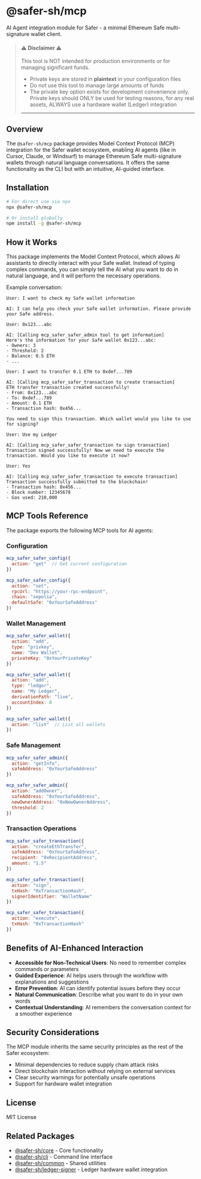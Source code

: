 # @safer-sh/mcp

AI Agent integration module for Safer - a minimal Ethereum Safe multi-signature wallet client.


> #### ⚠️ Disclaimer ⚠️
> This tool is NOT intended for production environments or for managing significant funds.
> 
> - Private keys are stored in **plaintext** in your configuration files
> - Do not use this tool to manage large amounts of funds
> - The private key option exists for development convenience only. Private keys should ONLY be used for testing reasons, for any real assets, ALWAYS use a hardware wallet (Ledger) integration
> ---

## Overview

The `@safer-sh/mcp` package provides Model Context Protocol (MCP) integration for the Safer wallet ecosystem, enabling AI agents (like in Cursor, Claude, or Windsurf) to manage Ethereum Safe multi-signature wallets through natural language conversations. It offers the same functionality as the CLI but with an intuitive, AI-guided interface.

## Installation

```bash
# For direct use via npx
npx @safer-sh/mcp

# Or install globally
npm install -g @safer-sh/mcp
```

## How it Works

This package implements the Model Context Protocol, which allows AI assistants to directly interact with your Safe wallet. Instead of typing complex commands, you can simply tell the AI what you want to do in natural language, and it will perform the necessary operations.

Example conversation:

```
User: I want to check my Safe wallet information

AI: I can help you check your Safe wallet information. Please provide your Safe address.

User: 0x123...abc

AI: [Calling mcp_safer_safer_admin tool to get information]
Here's the information for your Safe wallet 0x123...abc:
- Owners: 3
- Threshold: 2
- Balance: 0.5 ETH
- ...

User: I want to transfer 0.1 ETH to 0xdef...789

AI: [Calling mcp_safer_safer_transaction to create transaction]
ETH transfer transaction created successfully!
- From: 0x123...abc
- To: 0xdef...789
- Amount: 0.1 ETH
- Transaction hash: 0x456...

You need to sign this transaction. Which wallet would you like to use for signing?

User: Use my Ledger

AI: [Calling mcp_safer_safer_transaction to sign transaction]
Transaction signed successfully! Now we need to execute the transaction. Would you like to execute it now?

User: Yes

AI: [Calling mcp_safer_safer_transaction to execute transaction]
Transaction successfully submitted to the blockchain!
- Transaction hash: 0x456...
- Block number: 12345678
- Gas used: 210,000
```

## MCP Tools Reference

The package exports the following MCP tools for AI agents:

### Configuration

```javascript
mcp_safer_safer_config({
  action: "get"  // Get current configuration
})

mcp_safer_safer_config({
  action: "set",
  rpcUrl: "https://your-rpc-endpoint",
  chain: "sepolia",
  defaultSafe: "0xYourSafeAddress"
})
```

### Wallet Management

```javascript
mcp_safer_safer_wallet({
  action: "add",
  type: "privkey",
  name: "Dev Wallet",
  privateKey: "0xYourPrivateKey"
})

mcp_safer_safer_wallet({
  action: "add",
  type: "ledger",
  name: "My Ledger",
  derivationPath: "live",
  accountIndex: 0
})

mcp_safer_safer_wallet({
  action: "list"  // List all wallets
})
```

### Safe Management

```javascript
mcp_safer_safer_admin({
  action: "getInfo",
  safeAddress: "0xYourSafeAddress"
})

mcp_safer_safer_admin({
  action: "addOwner",
  safeAddress: "0xYourSafeAddress",
  newOwnerAddress: "0xNewOwnerAddress",
  threshold: 2
})
```

### Transaction Operations

```javascript
mcp_safer_safer_transaction({
  action: "createEthTransfer",
  safeAddress: "0xYourSafeAddress",
  recipient: "0xRecipientAddress",
  amount: "1.5"
})

mcp_safer_safer_transaction({
  action: "sign",
  txHash: "0xTransactionHash",
  signerIdentifier: "WalletName"
})

mcp_safer_safer_transaction({
  action: "execute",
  txHash: "0xTransactionHash"
})
```

## Benefits of AI-Enhanced Interaction

- **Accessible for Non-Technical Users**: No need to remember complex commands or parameters
- **Guided Experience**: AI helps users through the workflow with explanations and suggestions
- **Error Prevention**: AI can identify potential issues before they occur
- **Natural Communication**: Describe what you want to do in your own words
- **Contextual Understanding**: AI remembers the conversation context for a smoother experience

## Security Considerations

The MCP module inherits the same security principles as the rest of the Safer ecosystem:
- Minimal dependencies to reduce supply chain attack risks
- Direct blockchain interaction without relying on external services
- Clear security warnings for potentially unsafe operations
- Support for hardware wallet integration

## License

MIT License

## Related Packages

- [@safer-sh/core](https://www.npmjs.com/package/@safer-sh/core) - Core functionality
- [@safer-sh/cli](https://www.npmjs.com/package/@safer-sh/cli) - Command line interface
- [@safer-sh/common](https://www.npmjs.com/package/@safer-sh/common) - Shared utilities
- [@safer-sh/ledger-signer](https://www.npmjs.com/package/@safer-sh/ledger-signer) - Ledger hardware wallet integration 